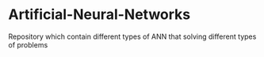 # Artificial-Neural-Networks
Repository which contain different types of ANN that solving different types of problems
